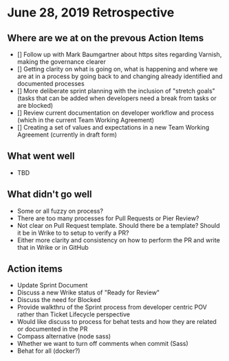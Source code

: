# June 28, 2019 Retrospective

## Where are we at on the prevous Action Items
* [] Follow up with Mark Baumgartner about https sites regarding Varnish, making the governance clearer 
* [] Getting clarity on what is going on, what is happening and where we are at in a process by going back to and changing already identified and documented processes
* [] More deliberate sprint planning with the inclusion of "stretch goals" (tasks that can be added when developers need a break from tasks or are blocked)
* [] Review current documentation on developer workflow and process (which in the current Team Working Agreement)
* [] Creating a set of values and expectations in a new Team Working Agreement (currently in draft form)

## What went well

* TBD

## What didn't go well

* Some or all fuzzy on process?
* There are too many processes for Pull Requests or Pier Review?
* Not clear on Pull Request template. Should there be a template? Should it be in Wrike to to setup to verify a PR? 
* Either more clarity and consistency on how to perform the PR and write that in Wrike or in GitHub

## Action items

* Update Sprint Document
* Discuss a new Wrike status of "Ready for Review"
* Discuss the need for Blocked
* Provide walkthru of the Sprint process from developer centric POV rather than Ticket Lifecycle perspective
* Would like discuss to process for behat tests and how they are related or documented in the PR
* Compass alternative (node sass)
* Whether we want to turn off comments when commit (Sass)
* Behat for all (docker?)
